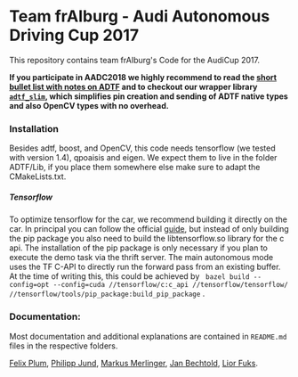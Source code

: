# Team frAIburg - Audi Autonomous Driving Cup 2017
This repository contains team frAIburg's Code for the AudiCup 2017.

**If you participate in AADC2018 we highly recommend to read the
[short bullet list with notes on ADTF](docs/adtf_notes.md) and to checkout
our wrapper library [`adtf_slim`](aadcUser/lib_adtf_slim),
which simplifies pin creation and sending of ADTF native types
and also OpenCV types with no overhead.**



### Installation

Besides adtf, boost, and OpenCV, this code needs tensorflow (we tested with version 1.4),
qpoaisis and eigen. We expect them to live in the folder ADTF/Lib, if you place
them somewhere else make sure to adapt the CMakeLists.txt.

##### Tensorflow
To optimize tensorflow for the car, we recommend building it directly on the car.
In principal you can follow the official [guide](https://www.tensorflow.org/install/install_sources),
but instead of only building the pip package you also need to build the libtensorflow.so library
for the c api. The installation of the pip package is only necessary if you plan to execute the demo task
via the thrift server. The main autonomous mode uses the TF C-API to directly run the forward
pass from an existing buffer.
At the time of writing this, this could be achieved by
` bazel build --config=opt --config=cuda //tensorflow/c:c_api //tensorflow/tensorflow/ //tensorflow/tools/pip_package:build_pip_package`
.


### Documentation:
Most documentation and additional explanations are contained in `README.md` files
in the respective folders.


[Felix Plum](https://github.com/felixplum),
[Philipp Jund](https://github.com/philjd),
[Markus Merlinger](http://github.com/RedHeadM),
[Jan Bechtold](http://github.com/janbechtold),
[Lior Fuks](http://github.com/liorfuks).
